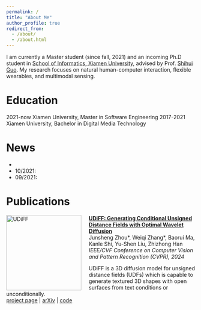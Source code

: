 ```yaml
---
permalink: /
title: "About Me"
author_profile: true
redirect_from: 
  - /about/
  - /about.html
---
```


I am currently a Master student (since fall, 2021) and an incoming Ph.D student in [School of Informatics, Xiamen University](https://informatics.xmu.edu.cn/), advised by Prof. [Shihui Guo](https://www.humanplus.xyz/). My research focuses on natural human-computer interaction, flexible wearables, and multimodal sensing.

Education
======
2021-now  Xiamen University, Master in Software Engineering
2017-2021  Xiamen University, Bachelor in Digital Media Technology

News
======
- 
- 10/2021:
- 09/2021: 

Publications
======

<img src="/images/toucheditor" alt="UDiFF" style="float: left; margin-right: 20px;" width="200">

**[UDiFF: Generating Conditional Unsigned Distance Fields with Optimal Wavelet Diffusion](https://example.com)**  
Junsheng Zhou\*, Weiqi Zhang\*, Baorui Ma, Kanle Shi, Yu-Shen Liu, Zhizhong Han  
*IEEE/CVF Conference on Computer Vision and Pattern Recognition (CVPR), 2024*

UDiFF is a 3D diffusion model for unsigned distance fields (UDFs) which is capable to generate textured 3D shapes with open surfaces from text conditions or unconditionally.  
[project page](https://example.com/project-page) | [arXiv](https://arxiv.org/abs/1234.56789) | [code](https://github.com/example/code)


